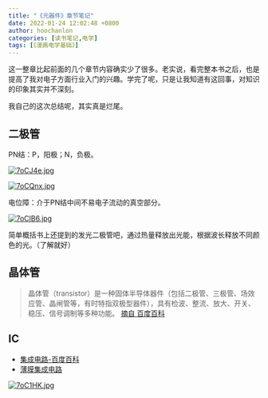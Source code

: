 ```yaml
---
title: "《元器件》章节笔记"
date: 2022-01-24 12:02:48 +0800
author: hoochanlon
categories: [读书笔记,电学]
tags: [《漫画电学基础》]
---
```


这一整章比起前面的几个章节内容确实少了很多。老实说，看完整本书之后，也是提高了我对电子方面行业入门的兴趣。学完了呢，只是让我知道有这回事，对知识的印象其实并不深刻。 

我自己的这次总结呢，其实真是烂尾。

<!-- more -->

## 二极管

PN结：P，阳极；N，负极。


[![7oCJ4e.jpg](https://s4.ax1x.com/2022/01/24/7oCJ4e.jpg)](https://imgtu.com/i/7oCJ4e)

[![7oCQnx.jpg](https://s4.ax1x.com/2022/01/24/7oCQnx.jpg)](https://imgtu.com/i/7oCQnx)

电位障：介于PN结中间不易电子流动的真空部分。

[![7oClB6.jpg](https://s4.ax1x.com/2022/01/24/7oClB6.jpg)](https://imgtu.com/i/7oClB6)

简单概括书上还提到的发光二极管吧，通过热量释放出光能，根据波长释放不同颜色的光。（了解就好）

## 晶体管

> 晶体管（transistor）是一种固体半导体器件（包括二极管、三极管、场效应管、晶闸管等，有时特指双极型器件），具有检波、整流、放大、开关、稳压、信号调制等多种功能。 [摘自 百度百科](https://baike.baidu.com/item/晶体管/569042?fr=aladdin)



## IC

* [集成电路-百度百科](https://baike.baidu.com/item/集成电路/108211?fr=aladdin)
* [薄膜集成电路](https://baike.baidu.com/item/薄膜集成电路/6930047)

[![7oC1HK.jpg](https://s4.ax1x.com/2022/01/24/7oC1HK.jpg)](https://imgtu.com/i/7oC1HK)